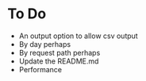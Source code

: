 # To Do

* An output option to allow csv output
* By day perhaps
* By request path perhaps
* Update the README.md
* Performance
